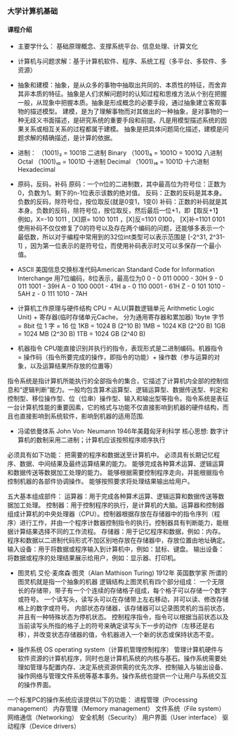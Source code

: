 ### 大学计算机基础

#### 课程介绍
* 主要学什么： 基础原理概念、支撑系统平台、信息处理、计算文化
* 计算机与问题求解：基于计算机软件、程序、系统工程（多平台、多软件、多资源）
* 抽象和建模：抽象，是从众多的事物中抽取出共同的、本质性的特征，而舍弃其非本质的特征。抽象是人们求解问题时的认知过程和思维方法从个别在把握一般，从现象中把握本质。抽象是形成概念的必要手段，通过抽象建立客观事物的描述模型。 建模，是为了理解事物而对其做出的一种抽象，是对事物的一种无歧义书面描述，是研究系统的重要手段和前提。凡是用模型描述系统的因果关系或相互关系的过程都属于建模。  抽象是把具体问题简化描述，建模是问题求解的精确描述，是计算的依据。

* 进制：
（1001)₂ = 1001B 二进制 Binary
（1001)₈ = 1001O = 1001Q 八进制 Octal
（1001)₁₀ = 1001D 十进制 Decimal
（1001)₁₆ = 1001D 十六进制 Hexadecimal

* 原码，反码，补码
原码：一个n位的二进制数，其中最高位为符号位：正数为0，负数为1。剩下的n-1位表示该数的绝对值。
反码：正数的反码是其本身。负数的反码，除符号位，按位取反(就是0变1，1变0)
补码：正数的补码就是其本身。负数的反码，除符号位，按位取反，然后最后一位+1，即【取反+1】
例如，X=-10 1011 , [X]原= 1010 1011 ，[X]反=1101 0100， [X]补=1101 0101
使用补码不仅仅修复了0的符号以及存在两个编码的问题，还能够多表示一个最低数，所以对于编程中常用到的32位int类型可以表示范围是  [-2^31, 2^31-1] ，因为第一位表示的是符号位，而使用补码表示时又可以多保存一个最小值。

* ASCII 美国信息交换标准代码American Standard Code for Information Interchange
用7位编码，8位表示，最高位为0
0 - 0 011 0000 - 30H
9 - 0 011 1001 - 39H
A - 0 100 0001 - 41H
a - 0 110 0001 - 61H
Z - 0 101 1010 - 5AH
z - 0 111 1010 - 7AH

* 计算机工作原理与硬件结构
CPU = ALU(算数逻辑单元 Arithmetic Logic Unit) + 寄存器(临时存储单元Cache， 分为通用寄存器和累加器)
1byte 字节 = 8bit 位
1 字 = 16 位
1KB = 1024 B (2^10 B)
1MB = 1024 KB (2^20 B)
1GB = 1024 MB (2^30 B)
1TB = 1024 GB (2^40 B)

* 机器指令
CPU能直接识别并执行的指令，表现形式是二进制编码。机器指令 = 操作码（指令所要完成的操作，即指令的功能）+ 操作数（参与运算的对象，以及运算结果所存放的位置等）

指令系统是指计算机所能执行的全部指令的集合，它描述了计算机内全部的控制信息和“逻辑判断”能力。一般均包含算术运算型、逻辑运算型、数据传送型、判定和控制型、移位操作型、位（位串）操作型、输入和输出型等指令。指令系统是表征一台计算机性能的重要因素，它的格式与功能不仅直接影响到机器的硬件结构，而且也直接影响到系统软件，影响到机器的适用范围.

* 冯诺依曼体系 John Von· Neumann 1946年美籍匈牙利科学
核心思想: 数字计算机的数制采用二进制；计算机应该按照程序顺序执行

必须具有如下功能：
把需要的程序和数据送至计算机中。
必须具有长期记忆程序、数据、中间结果及最终运算结果的能力。
能够完成各种算术运算、逻辑运算和数据传送等数据加工处理的能力。
能够根据需要控制程序走向，并能根据指令控制机器的各部件协调操作。
能够按照要求将处理结果输出给用户。

五大基本组成部件：
运算器：用于完成各种算术运算、逻辑运算和数据传送等数据加工处理。
控制器：用于控制程序的执行，是计算机的大脑。运算器和控制器组成计算机的中央处理器（CPU）。控制器根据存放在存储器中的指令序列（程序）进行工作，并由一个程序计数器控制指令的执行。控制器具有判断能力，能根据计算结果选择不同的工作流程。
存储器：用于记忆程序和数据，例如：内存。程序和数据以二进制代码形式不加区别地存放在存储器中，存放位置由地址确定。
输入设备：用于将数据或程序输入到计算机中，例如：鼠标、键盘。
输出设备：将数据或程序的处理结果展示给用户，例如：显示器、打印机。


* 图灵机 艾伦·麦席森·图灵（Alan Mathison Turing) 1912年 英国数学家
所谓的图灵机就是指一个抽象的机器
逻辑结构上图灵机有四个部分组成：
一个无限长的存储带，带子有一个个连续的存储格子组成，每个格子可以存储一个数字或符号。
一个读写头，读写头可以在存储带上左右移动，并可以读、修改存储格上的数字或符号。
内部状态存储器，该存储器可以记录图灵机的当前状态，并且有一种特殊状态为停机状态。
控制程序指令，指令可以根据当前状态以及当前读写头所指的格子上的符号来确定读写头下一步的动作（左移还是右移），并改变状态存储器的值，令机器进入一个新的状态或保持状态不变。

* 操作系统 OS  operating system（计算机管理控制程序）
管理计算机硬件与软件资源的计算机程序，同时也是计算机系统的内核与基石。操作系统需要处理如管理与配置内存、决定系统资源供需的优先次序、控制输入与输出设备、操作网络与管理文件系统等基本事务。操作系统也提供一个让用户与系统交互的操作界面。

一个标准PC的操作系统应该提供以下的功能：
进程管理（Processing management）
内存管理（Memory management）
文件系统（File system）
网络通信（Networking）
安全机制（Security）
用户界面（User interface）
驱动程序（Device drivers）
